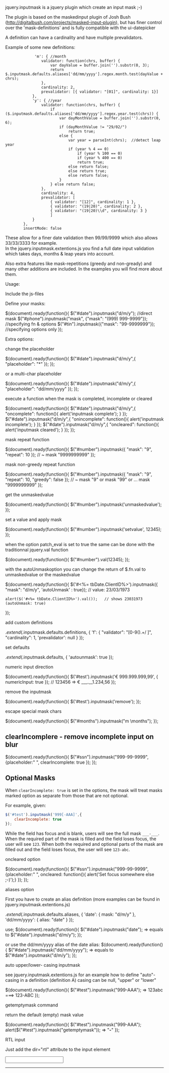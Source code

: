 jquery.inputmask is a jquery plugin which create an input mask ;-)

The plugin is based on the maskedinput plugin of Josh Bush (http://digitalbush.com/projects/masked-input-plugin), but has finer control over the 'mask-definitions' and is fully compatible with the ui-datepicker

A definition can have a cardinality and have multiple prevalidators.

Example of some new definitions:

                 'm': { //month
                    validator: function(chrs, buffer) {
                        var dayValue = buffer.join('').substr(0, 3);
                        return $.inputmask.defaults.aliases['dd/mm/yyyy'].regex.month.test(dayValue + chrs);
                    },
                    cardinality: 2,
                    prevalidator: [{ validator: "[01]", cardinality: 1}]
                },
                'y': { //year
                    validator: function(chrs, buffer) {
                        if ($.inputmask.defaults.aliases['dd/mm/yyyy'].regex.year.test(chrs)) {
                            var dayMonthValue = buffer.join('').substr(0, 6);
                            if (dayMonthValue != "29/02/")
                                return true;
                            else {
                                var year = parseInt(chrs);  //detect leap year
                                if (year % 4 == 0)
                                    if (year % 100 == 0)
                                    if (year % 400 == 0)
                                    return true;
                                else return false;
                                else return true;
                                else return false;
                            }
                        } else return false;
                    },
                    cardinality: 4,
                    prevalidator: [
                        { validator: "[12]", cardinality: 1 },
                        { validator: "(19|20)", cardinality: 2 },
                        { validator: "(19|20)\\d", cardinality: 3 }
                        ]
                }
            },
            insertMode: false

These allow for a finer date validation then 99/99/9999 which also allows 33/33/3333 for example.  
In the jquery.inputmask.extentions.js you find a full date input validation which takes days, months & leap years into account.

Also extra features like mask-repetitions (greedy and non-gready) and many other additions are included.  In the examples you will find more about them.


Usage:

Include the js-files

<script src="jquery.js" type="text/javascript"></script>
<script src="jquery.inputmask.js" type="text/javascript"></script>
<script src="jquery.inputmask.extentions.js" type="text/javascript"></script>

Define your masks:

$(document).ready(function(){
   $("#date").inputmask("d/m/y");  //direct mask
   $("#phone").inputmask("mask", {"mask": "(999) 999-9999"}); //specifying fn & options
   $("#tin").inputmask({"mask": "99-9999999"}); //specifying options only
});

Extra options:

change the placeholder

$(document).ready(function(){
   $("#date").inputmask("d/m/y",{ "placeholder": "*" });
});

or a multi-char placeholder

$(document).ready(function(){
   $("#date").inputmask("d/m/y",{ "placeholder": "dd/mm/yyyy" });
});

execute a function when the mask is completed, incomplete or cleared

$(document).ready(function(){
   $("#date").inputmask("d/m/y",{ "oncomplete": function(){ alert('inputmask complete'); } });
   $("#date").inputmask("d/m/y",{ "onincomplete": function(){ alert('inputmask incomplete'); } });
   $("#date").inputmask("d/m/y",{ "oncleared": function(){ alert('inputmask cleared'); } });
});

mask repeat function

$(document).ready(function(){
   $("#number").inputmask({ "mask": "9", "repeat": 10 });  // ~ mask "9999999999"
});

mask non-greedy repeat function

$(document).ready(function(){
   $("#number").inputmask({ "mask": "9", "repeat": 10, "greedy": false });  // ~ mask "9" or mask "99" or ... mask "9999999999"
});

get the unmaskedvalue

$(document).ready(function(){
   $("#number").inputmask('unmaskedvalue');
});

set a value and apply mask

$(document).ready(function(){
   $("#number").inputmask('setvalue', 12345); 
});

when the option patch_eval is set to true the same can be done with the traditionnal jquery.val function

$(document).ready(function(){
   $("#number").val(12345); 
});

with the autoUnmaskoption you can change the return of $.fn.val  to unmaskedvalue or the maskedvalue

$(document).ready(function(){
   	$('#<%= tbDate.ClientID%>').inputmask({ "mask": "d/m/y", 'autoUnmask' : true});	//  value: 23/03/1973

	alert($('#<%= tbDate.ClientID%>').val());	// shows 23031973     (autoUnmask: true)
});

add custom definitions

$.extend($.inputmask.defaults.definitions, {
    'f': {
        "validator": "[0-9\(\)\.\+/ ]",
        "cardinality": 1,
        'prevalidator': null
    }
});

set defaults

$.extend($.inputmask.defaults, {
    'autounmask': true
});

numeric input direction

$(document).ready(function(){
    $('#test').inputmask('€ 999.999.999,99', { numericInput: true });    //   123456  =>  € ___.__1.234,56
});

remove the inputmask

$(document).ready(function(){
    $('#test').inputmask('remove');
});

escape special mask chars

$(document).ready(function(){
    $("#months").inputmask("m \\months");
});

## clearIncomplere - remove incomplete input on blur

$(document).ready(function(){
    $("#ssn").inputmask("999-99-9999",{placeholder:" ", clearIncomplete: true });
});

## Optional Masks
When `clearIncomplete: true` is set in the options, the mask will treat masks marked option as separate from those that are not optional.

For example, given:
```javascript
$('#test').inputmask('999[-AAA]',{
	clearIncomplete: true
});
```
While the field has focus and is blank, users will see the full mask `___-___`.
When the required part of the mask is filled and the field loses focus, the user will see `123`.
When both the required and optional parts of the mask are filled out and the field loses focus, the user will see `123-abc`.

oncleared option

$(document).ready(function(){
    $("#ssn").inputmask("999-99-9999",{placeholder:" ", oncleared: function(){ alert('Set focus somewhere else ;-)');} });
});

aliases option

First you have to create an alias definition (more examples can be found in jquery.inputmask.extentions.js)

$.extend($.inputmask.defaults.aliases, {
        'date': {
            mask: "d/m/y"
        },
        'dd/mm/yyyy': {
	    alias: "date"
	}
});

use;
$(document).ready(function(){
   $("#date").inputmask("date");       => equals to    $("#date").inputmask("d/m/y");
});

or use the dd/mm/yyyy alias of the date alias:
$(document).ready(function(){
   $("#date").inputmask("dd/mm/yyyy");       => equals to    $("#date").inputmask("d/m/y");
});

auto upper/lower- casing inputmask

see jquery.inputmask.extentions.js for an example how to define "auto"-casing in a definition (definition A)
casing can be null, "upper" or "lower"

$(document).ready(function(){
   $("#test").inputmask("999-AAA");       => 123abc ===> 123-ABC 
});

getemptymask command

return the default (empty) mask value

$(document).ready(function(){
   $("#test").inputmask("999-AAA");    
   alert($("#test").inputmask("getemptymask"));    => "___-___" 
});

RTL input 

Just add the dir="rtl" attribute to the input element

<input id="test" dir="rtl" />

-----------------------------------------

